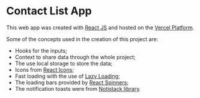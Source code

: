 # Contact List App

This web app was created with [React JS](https://reactjs.org/) and hosted on the [Vercel Platform](https://vercel.com/).

Some of the concepts used in the creation of this project are:  
- Hooks for the inputs;  
- Context to share data through the whole project;  
- The use local storage to store the data;
- Icons from [React Icons](https://react-icons.github.io/react-icons/);  
- Fast loading with the use of [Lazy Loading](https://blog.bitsrc.io/lazy-loading-react-components-with-react-lazy-and-suspense-f05c4cfde10c);  
- The loading bars provided by [React Spinners](https://www.davidhu.io/react-spinners/);  
- The notification toasts were from [Notistack library](https://www.npmjs.com/package/notistack).

